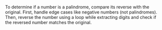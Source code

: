 To determine if a number is a palindrome, compare its reverse with the original. First, handle edge cases like negative numbers (not palindromes). Then, reverse the number using a loop while extracting digits and check if the reversed number matches the original.
